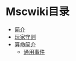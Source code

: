 # Mscwiki目录

* [简介](README.md)
* [玩家守则](rules.md)
* [算命简介](mcaugur/introduction.md)
    * [通用事件](mcaugur/univeralevents.md)